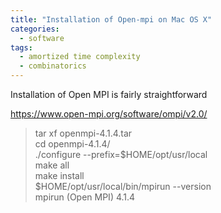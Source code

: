```yaml
---
title: "Installation of Open-mpi on Mac OS X"
categories:
  - software
tags:
  - amortized time complexity
  - combinatorics
---
```


Installation of Open MPI is fairly straightforward

https://www.open-mpi.org/software/ompi/v2.0/

> tar xf openmpi-4.1.4.tar \
> cd openmpi-4.1.4/  \
> ./configure --prefix=$HOME/opt/usr/local \
> make all \
> make install \
> $HOME/opt/usr/local/bin/mpirun --version \
mpirun (Open MPI) 4.1.4
